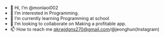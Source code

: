 - 👋 Hi, I’m @monlaoi002
- 👀 I’m interested in Programming.
- 🌱 I’m currently learning Programming at school
- 💞️ I’m looking to collaborate on Making a profitable app.
- 📫 How to reach me qkrwjdgns270@gmail.com/@jeonghun(Instagram)

<!---
monlaoi002/monlaoi002 is a ✨ special ✨ repository because its `README.md` (this file) appears on your GitHub profile.
You can click the Preview link to take a look at your changes.
--->
